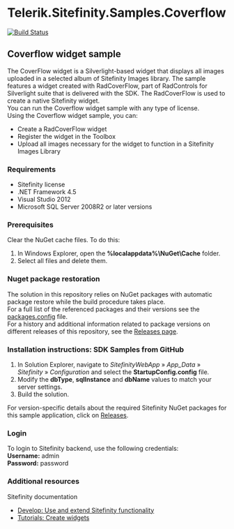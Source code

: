 Telerik.Sitefinity.Samples.Coverflow
====================================
 
[![Build Status](http://sdk-jenkins-ci.cloudapp.net/buildStatus/icon?job=Telerik.Sitefinity.Samples.Coverflow.CI)](http://sdk-jenkins-ci.cloudapp.net/job/Telerik.Sitefinity.Samples.Coverflow.CI/)

## Coverflow widget sample

The CoverFlow widget is a Silverlight-based widget that displays all images uploaded in a selected album of Sitefinity Images library. The sample features a widget created with RadCoverFlow, part of RadControls for Silverlight suite that is delivered with the SDK. The RadCoverFlow is used to create a native Sitefinity widget.  
You can run the Coverflow widget sample with any type of license.  
Using the Coverflow widget sample, you can:
* Create a RadCoverFlow widget 
* Register the widget in the Toolbox
* Upload all images necessary for the widget to function in a Sitefinity Images Library


### Requirements

* Sitefinity license
* .NET Framework 4.5
* Visual Studio 2012
* Microsoft SQL Server 2008R2 or later versions


### Prerequisites

Clear the NuGet cache files. To do this:

1. In Windows Explorer, open the **%localappdata%\NuGet\Cache** folder.
2. Select all files and delete them.

### Nuget package restoration
The solution in this repository relies on NuGet packages with automatic package restore while the build procedure takes place.   
For a full list of the referenced packages and their versions see the [packages.config](https://github.com/Sitefinity-SDK/Telerik.Sitefinity.Samples.Coverflow/blob/master/SitefinityWebApp/packages.config) file.    
For a history and additional information related to package versions on different releases of this repository, see the [Releases page](https://github.com/Sitefinity-SDK/Telerik.Sitefinity.Samples.Coverflow/releases).    

### Installation instructions: SDK Samples from GitHub
1. In Solution Explorer, navigate to _SitefinityWebApp_ » *App_Data* » _Sitefinity_ » _Configuration_ and select the **StartupConfig.config** file. 
2. Modify the **dbType**, **sqlInstance** and **dbName** values to match your server settings.
3. Build the solution.

For version-specific details about the required Sitefinity NuGet packages for this sample application, click on [Releases](https://github.com/Sitefinity-SDK/Telerik.Sitefinity.Samples.Coverflow/releases).

### Login

To login to Sitefinity backend, use the following credentials:  
**Username:** admin   
**Password:** password


### Additional resources
Sitefinity documentation
* [Develop: Use and extend Sitefinity functionality](http://docs.sitefinity.com/develop-create-and-manage-website-content)
* [Tutorials: Create widgets](http://docs.sitefinity.com/tutorials-create-widgets)
